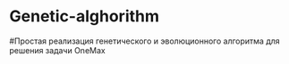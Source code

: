 # Genetic-alghorithm
#Простая реализация генетического и эволюционного алгоритма для решения задачи OneMax
